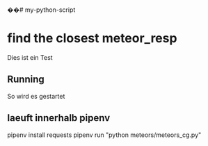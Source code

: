 ��#   m y - p y t h o n - s c r i p t  
 
# find the closest meteor_resp
Dies ist ein Test


## Running
So wird es gestartet

## laeuft innerhalb pipenv

pipenv install requests
pipenv run "python meteors/meteors_cg.py"
